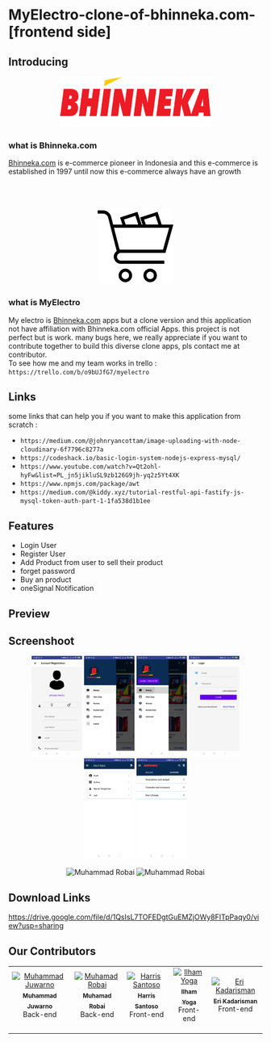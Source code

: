 # MyElectro-clone-of-bhinneka.com-[frontend side]

## Introducing
<p align='center'>
<img src="screenshoot/Bhinneka-icon.jpg" width=300 height=100 />
</p>

### what is Bhinneka.com
[Bhinneka.com](Bhinneka.com) is e-commerce pioneer in Indonesia and this e-commerce is established in 1997 until now this e-commerce always have an growth <br><br><br><br>
<p align='center'>
<img src="screenshoot/shopping-cart.png" width=150 height=150 />
 </p>

### what is MyElectro
My electro is [Bhinneka.com](Bhinneka.com) apps but a clone version and this application not have affiliation with Bhinneka.com official Apps.
this project is not perfect but is work. many bugs here, we really appreciate if you want to contribute together to build this diverse clone apps, pls contact me at contributor.
<br>
To see how me and my team works in trello : `https://trello.com/b/o9bUJfG7/myelectro`
<br>

## Links
some links that can help you if you want to make this application from scratch :
- `https://medium.com/@johnryancottam/image-uploading-with-node-cloudinary-6f7796c8277a`
- `https://codeshack.io/basic-login-system-nodejs-express-mysql/`
- `https://www.youtube.com/watch?v=Qt2ohl-hyFw&list=PL_jn5jikluSL9zb126G9jh-yq2z5Yt4XK`
- `https://www.npmjs.com/package/awt`
- `https://medium.com/@kiddy.xyz/tutorial-restful-api-fastify-js-mysql-token-auth-part-1-1fa538d1b1ee`
## Features

- Login User
- Register User
- Add Product from user to sell their product
- forget password
- Buy an product
- oneSignal Notification


## Preview



## Screenshoot
<p align='center'>
<span>
<tr>
  <td><img src="screenshoot/WhatsApp Image 2019-07-14 at 10.40.51 PM(1).jpeg" width="100px;" alt="Muhammad Juwarno"/></td>
  <td><img src="screenshoot/WhatsApp Image 2019-07-14 at 10.40.51 PM.jpeg" width="100px;" alt="Muhammad Juwarno"/></td>
</tr>
<tr>
  <td><img src="screenshoot/WhatsApp Image 2019-07-14 at 10.40.52 PM(1).jpeg" width="100px;" alt="Muhammad Juwarno"/></td>
  <td><img src="screenshoot/WhatsApp Image 2019-07-14 at 10.40.52 PM.jpeg" width="100px;" alt="Muhammad Juwarno"/></td>
</tr>
<tr>
  <td><img src="screenshoot/WhatsApp Image 2019-07-14 at 10.40.53 PM(1).jpeg" width="100px;" alt="Muhammad Juwarno"/></td>
  <td><img src="screenshoot/WhatsApp Image 2019-07-14 at 10.40.53 PM(2).jpeg" width="100px;" alt="Muhammad Juwarno"/></td>
</tr>
</span>
</p>

<p align='center'>
<span>
 <tr>
  <td><img src="https://github.com/hrs234/MyElectro-clone-bhineka-frontend/blob/master/screenshoot/Screenrecorder-2019-07-14-23-28-.gif" width="300;" height="500" alt="Muhammad Robai"/></td>
  <td><img src="https://github.com/hrs234/MyElectro-clone-bhineka-frontend/blob/master/screenshoot/Screenrecorder-2019-07-14-23-35-(2).gif" width="300;" height="500" alt="Muhammad Robai"/></td>
</tr>
</span>
</p>


## Download Links
https://drive.google.com/file/d/1QsIsL7TOFEDgtGuEMZjOWy8FITpPaqy0/view?usp=sharing

## Our Contributors
<table>
  <tr>
    <td align="center"><a href="https://github.com/juwar"><img src="https://avatars3.githubusercontent.com/u/50343114?s=400&v=4" width="100px;" alt="Muhammad Juwarno"/><br /><sub><b>Muhammad Juwarno</b></sub></a><br>Back-end</br><br />
    <td align="center"><a href="https://github.com/muhrobai"><img src="https://avatars1.githubusercontent.com/u/50520431?s=460&v=4" width="100px;" alt="Muhamad Robai"/><br /><sub><b>Muhamad Robai</b></sub></a><br>Back-end</br><br />
     <td align="center"><a href="https://github.com/hrs234"><img src="https://avatars2.githubusercontent.com/u/50226393?s=460&v=4"  width="100px;" alt="Harris Santoso"/><br /><sub><b>Harris Santoso</b></sub></a><br>Front-end</br><br />
     <td align="center"><a href="https://github.com/ilhamyoga"><img src="https://avatars3.githubusercontent.com/u/38208370?s=460&v=4" width="100px;" alt="Ilham Yoga"/><br /><sub><b>Ilham Yoga</b></sub></a><br>Front-end</br><br />
     <td align="center"><a href="https://github.com/kdrsm"><img src="https://avatars0.githubusercontent.com/u/52651194?s=460&v=4" width="100px;" alt="Eri Kadarisman"/><br /><sub><b>Eri Kadarisman</b></sub></a><br>Front-end</br><br />
  </tr>
</table>
